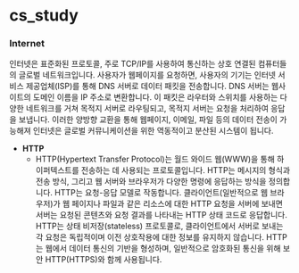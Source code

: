 # cs_study

### Internet
인터넷은 표준화된 프로토콜, 주로 TCP/IP를 사용하여 통신하는 상호 연결된 컴퓨터들의 글로벌 네트워크입니다. 사용자가 웹페이지를 요청하면, 사용자의 기기는 인터넷 서비스 제공업체(ISP)를 통해 DNS 서버로 데이터 패킷을 전송합니다. DNS 서버는 웹사이트의 도메인 이름을 IP 주소로 변환합니다. 이 패킷은 라우터와 스위치를 사용하는 다양한 네트워크를 거쳐 목적지 서버로 라우팅되고, 목적지 서버는 요청을 처리하여 응답을 보냅니다. 이러한 양방향 교환을 통해 웹페이지, 이메일, 파일 등의 데이터 전송이 가능해져 인터넷은 글로벌 커뮤니케이션을 위한 역동적이고 분산된 시스템이 됩니다.
- **HTTP**
  - HTTP(Hypertext Transfer Protocol)는 월드 와이드 웹(WWW)을 통해 하이퍼텍스트를 전송하는 데 사용되는 프로토콜입니다. HTTP는 메시지의 형식과 전송 방식, 그리고 웹 서버와 브라우저가 다양한 명령에 응답하는 방식을 정의합니다. HTTP는 요청-응답 모델로 작동합니다. 클라이언트(일반적으로 웹 브라우저)가 웹 페이지나 파일과 같은 리소스에 대한 HTTP 요청을 서버에 보내면 서버는 요청된 콘텐츠와 요청 결과를 나타내는 HTTP 상태 코드로 응답합니다. HTTP는 상태 비저장(stateless) 프로토콜로, 클라이언트에서 서버로 보내는 각 요청은 독립적이며 이전 상호작용에 대한 정보를 유지하지 않습니다. HTTP는 웹에서 데이터 통신의 기반을 형성하며, 일반적으로 암호화된 통신을 위해 보안 HTTP(HTTPS)와 함께 사용됩니다.
